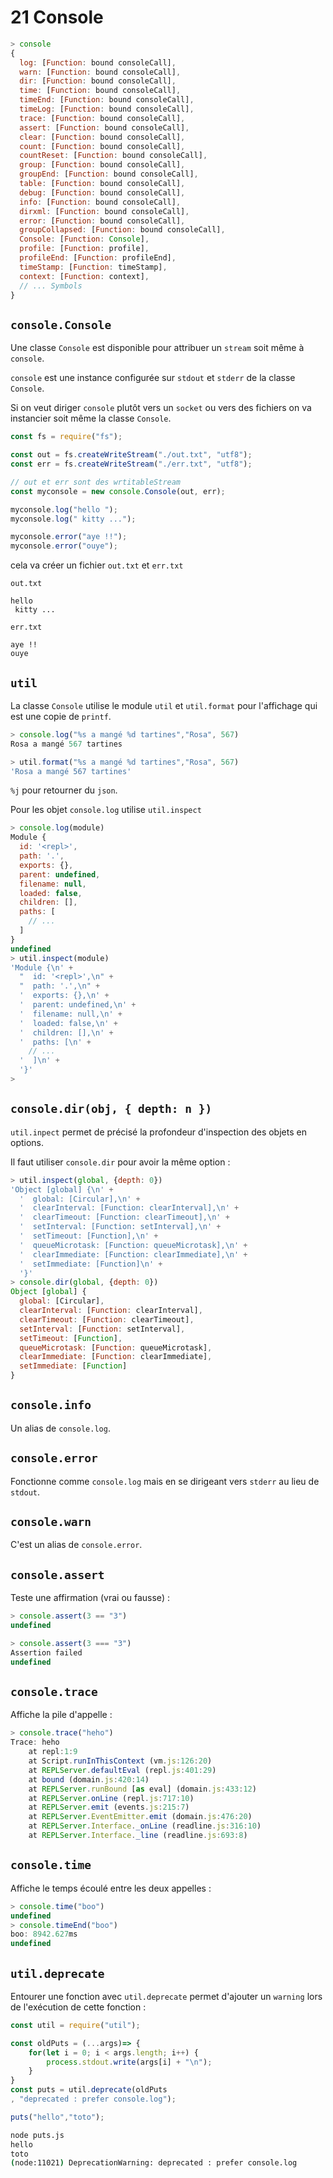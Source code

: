 # 21 Console

```js
> console
{
  log: [Function: bound consoleCall],
  warn: [Function: bound consoleCall],
  dir: [Function: bound consoleCall],
  time: [Function: bound consoleCall],
  timeEnd: [Function: bound consoleCall],
  timeLog: [Function: bound consoleCall],
  trace: [Function: bound consoleCall],
  assert: [Function: bound consoleCall],
  clear: [Function: bound consoleCall],
  count: [Function: bound consoleCall],
  countReset: [Function: bound consoleCall],
  group: [Function: bound consoleCall],
  groupEnd: [Function: bound consoleCall],
  table: [Function: bound consoleCall],
  debug: [Function: bound consoleCall],
  info: [Function: bound consoleCall],
  dirxml: [Function: bound consoleCall],
  error: [Function: bound consoleCall],
  groupCollapsed: [Function: bound consoleCall],
  Console: [Function: Console],
  profile: [Function: profile],
  profileEnd: [Function: profileEnd],
  timeStamp: [Function: timeStamp],
  context: [Function: context],
  // ... Symbols
}
```

## `console.Console` 

Une classe `Console` est disponible pour attribuer un `stream` soit même à `console`.

`console` est une instance configurée sur `stdout` et `stderr` de la classe `Console`.

Si on veut diriger `console` plutôt vers un `socket` ou vers des fichiers on va instancier soit même la classe `Console`.

```js
const fs = require("fs");

const out = fs.createWriteStream("./out.txt", "utf8");
const err = fs.createWriteStream("./err.txt", "utf8");

// out et err sont des wrtitableStream
const myconsole = new console.Console(out, err);

myconsole.log("hello ");
myconsole.log(" kitty ...");

myconsole.error("aye !!");
myconsole.error("ouye");
```

cela va créer un fichier `out.txt` et `err.txt`

`out.txt`

```
hello 
 kitty ...
```

`err.txt`

```
aye !!
ouye
```

## `util`

La classe `Console` utilise le module `util` et `util.format` pour l'affichage qui est une copie de `printf`.

```js
> console.log("%s a mangé %d tartines","Rosa", 567)
Rosa a mangé 567 tartines

> util.format("%s a mangé %d tartines","Rosa", 567)
'Rosa a mangé 567 tartines'
```

`%j` pour retourner du `json`.

Pour les objet `console.log` utilise `util.inspect`

```js
> console.log(module)
Module {
  id: '<repl>',
  path: '.',
  exports: {},
  parent: undefined,
  filename: null,
  loaded: false,
  children: [],
  paths: [
    // ...
  ]
}
undefined
> util.inspect(module)
'Module {\n' +
  "  id: '<repl>',\n" +
  "  path: '.',\n" +
  '  exports: {},\n' +
  '  parent: undefined,\n' +
  '  filename: null,\n' +
  '  loaded: false,\n' +
  '  children: [],\n' +
  '  paths: [\n' +
	// ...
  '  ]\n' +
  '}'
> 
```

## `console.dir(obj, { depth: n })`

`util.inpect` permet de précisé la profondeur d'inspection des objets en options.

Il faut utiliser `console.dir` pour avoir la même option :

```js
> util.inspect(global, {depth: 0})
'Object [global] {\n' +
  '  global: [Circular],\n' +
  '  clearInterval: [Function: clearInterval],\n' +
  '  clearTimeout: [Function: clearTimeout],\n' +
  '  setInterval: [Function: setInterval],\n' +
  '  setTimeout: [Function],\n' +
  '  queueMicrotask: [Function: queueMicrotask],\n' +
  '  clearImmediate: [Function: clearImmediate],\n' +
  '  setImmediate: [Function]\n' +
  '}'
> console.dir(global, {depth: 0})
Object [global] {
  global: [Circular],
  clearInterval: [Function: clearInterval],
  clearTimeout: [Function: clearTimeout],
  setInterval: [Function: setInterval],
  setTimeout: [Function],
  queueMicrotask: [Function: queueMicrotask],
  clearImmediate: [Function: clearImmediate],
  setImmediate: [Function]
}
```

## `console.info`

Un alias de `console.log`.

## `console.error`

Fonctionne comme `console.log` mais en se dirigeant vers `stderr` au lieu de `stdout`.

## `console.warn`

C'est un alias de `console.error`.

## `console.assert`

Teste une affirmation (vrai ou fausse) :

```js
> console.assert(3 == "3")
undefined

> console.assert(3 === "3")
Assertion failed
undefined
```

## `console.trace`

Affiche la pile d'appelle :

```js
> console.trace("heho")
Trace: heho
    at repl:1:9
    at Script.runInThisContext (vm.js:126:20)
    at REPLServer.defaultEval (repl.js:401:29)
    at bound (domain.js:420:14)
    at REPLServer.runBound [as eval] (domain.js:433:12)
    at REPLServer.onLine (repl.js:717:10)
    at REPLServer.emit (events.js:215:7)
    at REPLServer.EventEmitter.emit (domain.js:476:20)
    at REPLServer.Interface._onLine (readline.js:316:10)
    at REPLServer.Interface._line (readline.js:693:8)
```

## `console.time`

Affiche le temps écoulé entre les deux appelles :

```js
> console.time("boo")
undefined
> console.timeEnd("boo")
boo: 8942.627ms
undefined
```

## `util.deprecate`

Entourer une fonction avec `util.deprecate` permet d'ajouter un `warning` lors de l'exécution de cette fonction :

```js
const util = require("util");

const oldPuts = (...args)=> {
    for(let i = 0; i < args.length; i++) {
        process.stdout.write(args[i] + "\n");
    }
}
const puts = util.deprecate(oldPuts
, "deprecated : prefer console.log");

puts("hello","toto");
```

```bash
node puts.js
hello
toto
(node:11021) DeprecationWarning: deprecated : prefer console.log
```

